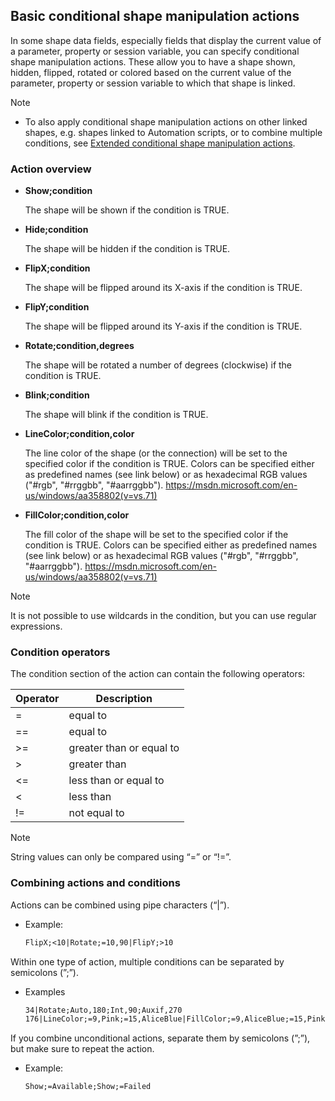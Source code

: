## Basic conditional shape manipulation actions

In some shape data fields, especially fields that display the current value of a parameter, property or session variable, you can specify conditional shape manipulation actions. These allow you to have a shape shown, hidden, flipped, rotated or colored based on the current value of the parameter, property or session variable to which that shape is linked.

> [!NOTE]
> - To also apply conditional shape manipulation actions on other linked shapes, e.g. shapes linked to Automation scripts, or to combine multiple conditions, see [Extended conditional shape manipulation actions](Extended_conditional_shape_manipulation_actions.md).

### Action overview

- **Show;condition**

    The shape will be shown if the condition is TRUE.

- **Hide;condition**

    The shape will be hidden if the condition is TRUE.

- **FlipX;condition**

    The shape will be flipped around its X-axis if the condition is TRUE.

- **FlipY;condition**

    The shape will be flipped around its Y-axis if the condition is TRUE.

- **Rotate;condition,degrees**

    The shape will be rotated a number of degrees (clockwise) if the condition is TRUE.

- **Blink;condition**

    The shape will blink if the condition is TRUE.

- **LineColor;condition,color**

    The line color of the shape (or the connection) will be set to the specified color if the condition is TRUE.     Colors can be specified either as predefined names (see link below) or as hexadecimal RGB values ("#rgb", "#rrggbb", "#aarrggbb").     <https://msdn.microsoft.com/en-us/windows/aa358802(v=vs.71)>

- **FillColor;condition,color**

    The fill color of the shape will be set to the specified color if the condition is TRUE.     Colors can be specified either as predefined names (see link below) or as hexadecimal RGB values ("#rgb", "#rrggbb", "#aarrggbb").     <https://msdn.microsoft.com/en-us/windows/aa358802(v=vs.71)>

> [!NOTE]
> It is not possible to use wildcards in the condition, but you can use regular expressions.

### Condition operators

The condition section of the action can contain the following operators:

| Operator | Description              |
|----------|--------------------------|
| =        | equal to                 |
| ==       | equal to                 |
| \>=      | greater than or equal to |
| \>       | greater than             |
| \<=      | less than or equal to    |
| \<       | less than                |
| !=       | not equal to             |

> [!NOTE]
> String values can only be compared using “=” or “!=”.

### Combining actions and conditions

Actions can be combined using pipe characters (“\|”).

- Example:

    ```txt
    FlipX;<10|Rotate;=10,90|FlipY;>10
    ```

Within one type of action, multiple conditions can be separated by semicolons (”;”).

- Examples

    ```txt
    34|Rotate;Auto,180;Int,90;Auxif,270
    176|LineColor;=9,Pink;=15,AliceBlue|FillColor;=9,AliceBlue;=15,Pink
    ```

If you combine unconditional actions, separate them by semicolons (”;”), but make sure to repeat the action.

- Example:

    ```txt
    Show;=Available;Show;=Failed
    ```
